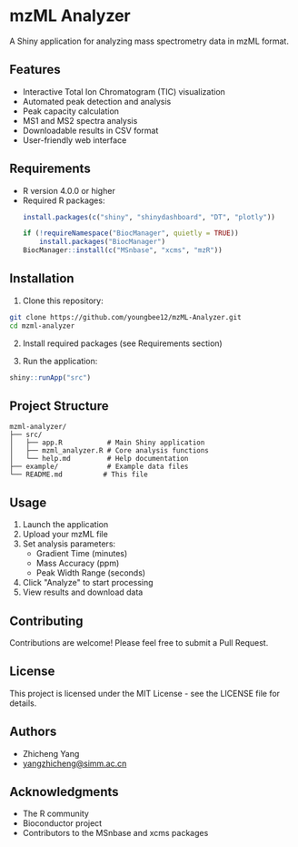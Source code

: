 # mzML Analyzer

A Shiny application for analyzing mass spectrometry data in mzML format.

## Features

- Interactive Total Ion Chromatogram (TIC) visualization
- Automated peak detection and analysis
- Peak capacity calculation
- MS1 and MS2 spectra analysis
- Downloadable results in CSV format
- User-friendly web interface

## Requirements

- R version 4.0.0 or higher
- Required R packages:
  ```R
  install.packages(c("shiny", "shinydashboard", "DT", "plotly"))
  
  if (!requireNamespace("BiocManager", quietly = TRUE))
      install.packages("BiocManager")
  BiocManager::install(c("MSnbase", "xcms", "mzR"))
  ```

## Installation

1. Clone this repository:
```bash
git clone https://github.com/youngbee12/mzML-Analyzer.git
cd mzml-analyzer
```

2. Install required packages (see Requirements section)

3. Run the application:
```R
shiny::runApp("src")
```

## Project Structure

```
mzml-analyzer/
├── src/
│   ├── app.R           # Main Shiny application
│   ├── mzml_analyzer.R # Core analysis functions
│   └── help.md         # Help documentation
├── example/            # Example data files
└── README.md          # This file
```

## Usage

1. Launch the application
2. Upload your mzML file
3. Set analysis parameters:
   - Gradient Time (minutes)
   - Mass Accuracy (ppm)
   - Peak Width Range (seconds)
4. Click "Analyze" to start processing
5. View results and download data

## Contributing

Contributions are welcome! Please feel free to submit a Pull Request.

## License

This project is licensed under the MIT License - see the LICENSE file for details.

## Authors

- Zhicheng Yang
- yangzhicheng@simm.ac.cn

## Acknowledgments

- The R community
- Bioconductor project
- Contributors to the MSnbase and xcms packages
